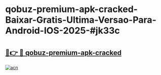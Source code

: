 # qobuz-premium-apk-cracked-Baixar-Gratis-Ultima-Versao-Para-Android-IOS-2025-#jk33c

# <h2><a href="https://ainizakaria.my?title=qobuz-premium-apk-cracked&ref=22M">🔗👉 🔴 qobuz-premium-apk-cracked</a></h2>

[![acn](https://github.com/user-attachments/assets/0f9c940e-d8b0-45ae-aac7-cd30a18b3e1c)](https://ainizakaria.my?title=qobuz-premium-apk-cracked&ref=22M)

